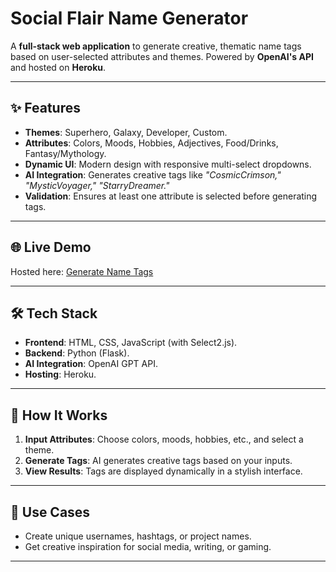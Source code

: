 # Social Flair Name Generator

A **full-stack web application** to generate creative, thematic name tags based on user-selected attributes and themes. Powered by **OpenAI's API** and hosted on **Heroku**.

---

## ✨ Features
- **Themes**: Superhero, Galaxy, Developer, Custom.
- **Attributes**: Colors, Moods, Hobbies, Adjectives, Food/Drinks, Fantasy/Mythology.
- **Dynamic UI**: Modern design with responsive multi-select dropdowns.
- **AI Integration**: Generates creative tags like *"CosmicCrimson," "MysticVoyager," "StarryDreamer."*
- **Validation**: Ensures at least one attribute is selected before generating tags.

---

## 🌐 Live Demo
Hosted here: [Generate Name Tags](https://generate-name-tags-09e17cb18e0d.herokuapp.com/)

---

## 🛠️ Tech Stack
- **Frontend**: HTML, CSS, JavaScript (with Select2.js).
- **Backend**: Python (Flask).
- **AI Integration**: OpenAI GPT API.
- **Hosting**: Heroku.

---

## 🚀 How It Works
1. **Input Attributes**: Choose colors, moods, hobbies, etc., and select a theme.
2. **Generate Tags**: AI generates creative tags based on your inputs.
3. **View Results**: Tags are displayed dynamically in a stylish interface.

---

## 🌟 Use Cases
- Create unique usernames, hashtags, or project names.
- Get creative inspiration for social media, writing, or gaming.

---
